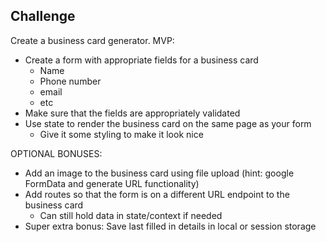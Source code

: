 ## Challenge

Create a business card generator.
MVP:

- Create a form with appropriate fields for a business card
  - Name
  - Phone number
  - email
  - etc
- Make sure that the fields are appropriately validated
- Use state to render the business card on the same page as your form
  - Give it some styling to make it look nice

OPTIONAL BONUSES:

- Add an image to the business card using file upload (hint: google FormData and generate URL functionality)
- Add routes so that the form is on a different URL endpoint to the business card
  - Can still hold data in state/context if needed
- Super extra bonus: Save last filled in details in local or session storage